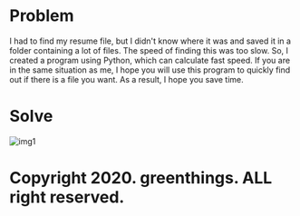 # Problem 
I had to find my resume file, but I didn't know where it was and saved it in a folder containing a lot of files.
The speed of finding this was too slow.
So, I created a program using Python, which can calculate fast speed. 
If you are in the same situation as me, I hope you will use this program to quickly find out if there is a file you want. 
As a result, I hope you save time.

# Solve
![img1](https://user-images.githubusercontent.com/69499549/90413234-2a4e5580-e0e9-11ea-88cd-e6f60355ef4f.PNG)



# Copyright 2020. greenthings. ALL right reserved.


